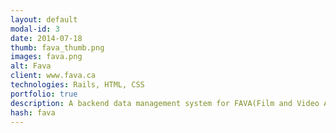```yaml
---
layout: default
modal-id: 3
date: 2014-07-18
thumb: fava_thumb.png
images: fava.png
alt: Fava
client: www.fava.ca
technologies: Rails, HTML, CSS
portfolio: true
description: A backend data management system for FAVA(Film and Video Arts Society of Alberta).
hash: fava
---
```

